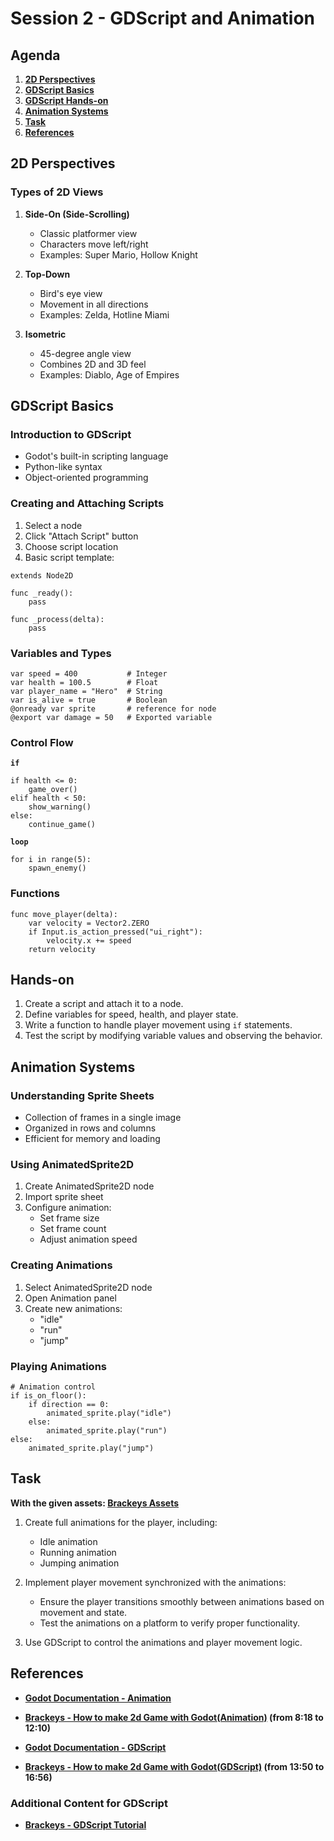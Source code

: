 # Session 2 - GDScript and Animation

## Agenda

1. **[2D Perspectives](#2d-perspectives)**
2. **[GDScript Basics](#gdscript-basics)**
3. **[GDScript Hands-on ](#hands-on)**
4. **[Animation Systems](#animation-systems)**
5. **[Task](#task)**
6. **[References](#references)**

## 2D Perspectives

### Types of 2D Views

1. **Side-On (Side-Scrolling)**

   - Classic platformer view
   - Characters move left/right
   - Examples: Super Mario, Hollow Knight

2. **Top-Down**

   - Bird's eye view
   - Movement in all directions
   - Examples: Zelda, Hotline Miami

3. **Isometric**
   - 45-degree angle view
   - Combines 2D and 3D feel
   - Examples: Diablo, Age of Empires

## GDScript Basics

### Introduction to GDScript

- Godot's built-in scripting language
- Python-like syntax
- Object-oriented programming

### Creating and Attaching Scripts

1. Select a node
2. Click "Attach Script" button
3. Choose script location
4. Basic script template:

```gdscript
extends Node2D

func _ready():
    pass

func _process(delta):
    pass
```

### Variables and Types

```gdscript
var speed = 400           # Integer
var health = 100.5        # Float
var player_name = "Hero"  # String
var is_alive = true       # Boolean
@onready var sprite       # reference for node
@export var damage = 50   # Exported variable
```

### Control Flow

**`if`**

```gdscript
if health <= 0:
    game_over()
elif health < 50:
    show_warning()
else:
    continue_game()
```

**`loop`**

```gdscript
for i in range(5):
    spawn_enemy()
```

### Functions

```gdscript
func move_player(delta):
    var velocity = Vector2.ZERO
    if Input.is_action_pressed("ui_right"):
        velocity.x += speed
    return velocity
```

## Hands-on

1. Create a script and attach it to a node.
2. Define variables for speed, health, and player state.
3. Write a function to handle player movement using `if` statements.
4. Test the script by modifying variable values and observing the behavior.

## Animation Systems

### Understanding Sprite Sheets

- Collection of frames in a single image
- Organized in rows and columns
- Efficient for memory and loading

### Using AnimatedSprite2D

1. Create AnimatedSprite2D node
2. Import sprite sheet
3. Configure animation:
   - Set frame size
   - Set frame count
   - Adjust animation speed

### Creating Animations

1. Select AnimatedSprite2D node
2. Open Animation panel
3. Create new animations:
   - "idle"
   - "run"
   - "jump"

### Playing Animations

```gdscript
# Animation control
if is_on_floor():
    if direction == 0:
        animated_sprite.play("idle")
    else:
        animated_sprite.play("run")
else:
    animated_sprite.play("jump")
```

## Task

**With the given assets: [Brackeys Assets](https://brackeysgames.itch.io/brackeys-platformer-bundle)**

1. Create full animations for the player, including:

   - Idle animation
   - Running animation
   - Jumping animation

2. Implement player movement synchronized with the animations:

   - Ensure the player transitions smoothly between animations based on movement and state.
   - Test the animations on a platform to verify proper functionality.

3. Use GDScript to control the animations and player movement logic.

## References

- **[Godot Documentation - Animation](https://docs.godotengine.org/en/stable/tutorials/animation/)**
- **[Brackeys - How to make 2d Game with Godot(Animation)](https://youtu.be/LOhfqjmasi0?si=0M95npbsypR-ebCT&t=498) (from 8:18 to 12:10)**

- **[Godot Documentation - GDScript](https://docs.godotengine.org/en/stable/tutorials/scripting/gdscript/)**
- **[Brackeys - How to make 2d Game with Godot(GDScript)](https://youtu.be/LOhfqjmasi0?si=0M95npbsypR-ebCT&t=830) (from 13:50 to 16:56)**

### Additional Content for GDScript

- **[Brackeys - GDScript Tutorial](https://youtu.be/e1zJS31tr88?si=Eft-RAzQKiuT6OzA)**
